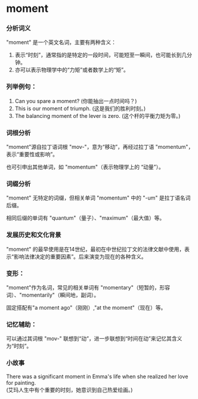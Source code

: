 # moment

### 分析词义

  

"moment" 是一个英文名词，主要有两种含义：

  

1.  表示“时刻”，通常指的是特定的一段时间，可能短至一瞬间，也可能长到几分钟。
2.  亦可以表示物理学中的“力矩”或者数学上的“矩”。

  

### 列举例句：

  

1.  Can you spare a moment? (你能抽出一点时间吗？)
2.  This is our moment of triumph. (这是我们的胜利时刻。)
3.  The balancing moment of the lever is zero. (这个杆的平衡力矩为零。)

  

### 词根分析

  

"moment"源自拉丁语词根 "mov-"，意为“移动”，再经过拉丁语 "momentum"，表示“重要性或影响”。

  

也可引申出其他单词，如 "momentum"（表示物理学上的 “动量”）。

  

### 词缀分析

  

"moment" 无特定的词缀，但相关单词 "momentum" 中的 "-um" 是拉丁语名词后缀。

  

相同后缀的单词有 "quantum"（量子）、"maximum"（最大值）等。

  

### 发展历史和文化背景

  

"moment" 的最早使用是在14世纪，最初在中世纪拉丁文的法律文献中使用，表示“影响法律决定的重要因素”。后来演变为现在的各种含义。

  

### 变形：

  

"moment"作为名词，常见的相关单词有 "momentary"（短暂的，形容词）、"momentarily"（瞬间地，副词）。

  

固定搭配有"a moment ago"（刚刚）,"at the moment"（现在）等。

  

### 记忆辅助：

  

可以通过其词根 "mov-" 联想到“动”，进一步联想到“时间在动”来记忆其含义为“时刻”。

  

### 小故事

  

There was a significant moment in Emma's life when she realized her love for painting.  
(艾玛人生中有个重要的时刻，她意识到自己热爱绘画。)
